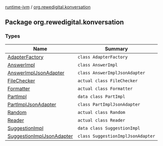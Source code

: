 [runtime-jvm](../index.md) / [org.rewedigital.konversation](./index.md)

## Package org.rewedigital.konversation

### Types

| Name | Summary |
|---|---|
| [AdapterFactory](-adapter-factory/index.md) | `class AdapterFactory` |
| [AnswerImpl](-answer-impl/index.md) | `class AnswerImpl` |
| [AnswerImplJsonAdapter](-answer-impl-json-adapter/index.md) | `class AnswerImplJsonAdapter` |
| [FileChecker](-file-checker/index.md) | `actual class FileChecker` |
| [Formatter](-formatter/index.md) | `actual class Formatter` |
| [PartImpl](-part-impl/index.md) | `data class PartImpl` |
| [PartImplJsonAdapter](-part-impl-json-adapter/index.md) | `class PartImplJsonAdapter` |
| [Random](-random/index.md) | `actual class Random` |
| [Reader](-reader/index.md) | `actual class Reader` |
| [SuggestionImpl](-suggestion-impl/index.md) | `data class SuggestionImpl` |
| [SuggestionImplJsonAdapter](-suggestion-impl-json-adapter/index.md) | `class SuggestionImplJsonAdapter` |
